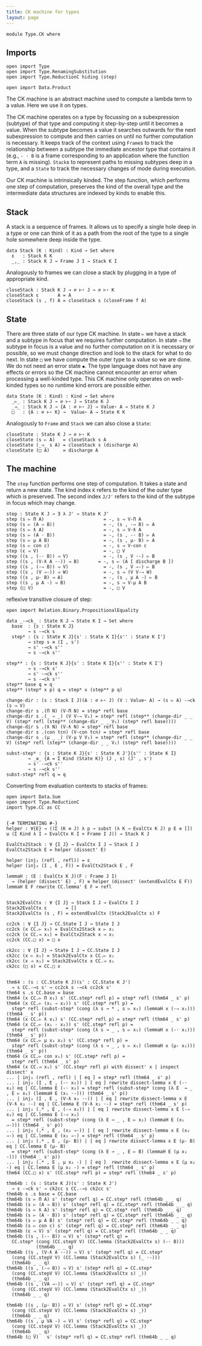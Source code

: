 ```yaml
---
title: CK machine for types
layout: page
---
```


```
module Type.CK where
```

## Imports

```
open import Type
open import Type.RenamingSubstitution
open import Type.ReductionC hiding (step)

open import Data.Product
```

The CK machine is an abstract machine used to compute a lambda term to
a value. Here we use it on types.

The CK machine operates on a type by focussing on a subexpression
(subtype) of that type and computing it step-by-step until it becomes
a value. When the subtype becomes a value it searches outwards for the
next subexpression to compute and then carries on until no further
computation is necessary. It keeps track of the context using `Frame`s
to track the relationship between a subtype the immediate ancestor
type that contains it (e.g., `- · B` is a frame corresponding to an
application where the function term `A` is missing).  `Stack`s to
represent paths to missing subtypes deep in a type, and a `State` to
track the necessary changes of mode during execution.

Our CK machine is intrinsically kinded. The step function, which
performs one step of computation, preserves the kind of the overall
type and the intermediate data structures are indexed by kinds to
enable this.

## Stack

A stack is a sequence of frames. It allows us to specify a single hole
deep in a type or one can think of it as a path from the root of the
type to a single hole somewhere deep inside the type.

```
data Stack (K : Kind) : Kind → Set where
  ε   : Stack K K
  _,_ : Stack K J → Frame J I → Stack K I
```

Analogously to frames we can close a stack by plugging in a type of
appropriate kind.

```
closeStack : Stack K J → ∅ ⊢⋆ J → ∅ ⊢⋆ K
closeStack ε       A = A
closeStack (s , f) A = closeStack s (closeFrame f A)
```

## State

There are three state of our type CK machine. In state `▻` we have a
stack and a subtype in focus that we requires further computation. In
state `◅` the subtype in focus is a value and no further computation
on it is necessary or possible, so we must change direction and look
to the stack for what to do next. In state `□` we have compute the
outer type to a value so we are done. We do not need an error state
`◆`. The type language does not have any effects or errors so the CK
machine cannot encounter an error when processing a well-kinded
type. This CK machine only operates on well-kinded types so no runtime
kind errors are possible either.

```
data State (K : Kind) : Kind → Set where
  _▻_ : Stack K J → ∅ ⊢⋆ J → State K J
  _◅_ : Stack K J → {A : ∅ ⊢⋆ J} → Value⋆ A → State K J
  □   : {A : ∅ ⊢⋆ K} →  Value⋆ A → State K K
```

Analogously to `Frame` and `Stack` we can also close a `State`:

```
closeState : State K J → ∅ ⊢⋆ K
closeState (s ▻ A)   = closeStack s A
closeState (_◅_ s A) = closeStack s (discharge A)
closeState (□ A)     = discharge A
```

## The machine

The `step` function performs one step of computation. It takes a state
and return a new state. The kind index `K` refers to the kind of the
outer type which is preserved. The second index `J/J'` refers to the
kind of the subtype in focus which may change.

```
step : State K J → ∃ λ J' → State K J'
step (s ▻ Π A)                      = -, s ◅ V-Π A
step (s ▻ (A ⇒ B))                  = -, (s , -⇒ B) ▻ A
step (s ▻ ƛ A)                      = -, s ◅ V-ƛ A
step (s ▻ (A · B))                  = -, (s , -· B) ▻ A
step (s ▻ μ A B)                    = -, (s , μ- B) ▻ A
step (s ▻ con c)                    = -, s ◅ V-con c
step (ε ◅ V)                        = -, □ V
step ((s , (-· B)) ◅ V)             = -, (s , V ·-) ▻ B
step ((s , (V-ƛ A ·-)) ◅ B)       = -, s ▻ (A [ discharge B ])
step ((s , (-⇒ B)) ◅ V)             = -, (s , V ⇒-) ▻ B
step ((s , (V ⇒-)) ◅ W)             = -, s ◅ (V V-⇒ W)
step ((s , μ- B) ◅ A)               = -, (s , μ A -) ▻ B
step ((s , μ A -) ◅ B)              = -, s ◅ V-μ A B
step (□ V)                          = -, □ V
```

reflexive transitive closure of step:

```
open import Relation.Binary.PropositionalEquality

data _-→ck_ : State K J → State K I → Set where
  base  : {s : State K J}
        → s -→ck s
  step* : {s : State K J}{s' : State K I}{s'' : State K I'}
        → step s ≡ (I , s')
        → s' -→ck s''
        → s -→ck s''

step** : {s : State K J}{s' : State K I}{s'' : State K I'}
        → s -→ck s'
        → s' -→ck s''
        → s -→ck s''
step** base q = q
step** (step* x p) q = step* x (step** p q)
```

```
change-dir : (s : Stack I J)(A : ∅ ⊢⋆ J) (V : Value⋆ A) → (s ▻ A) -→ck (s ◅ V)
change-dir s .(Π N) (V-Π N) = step* refl base
change-dir s .(_ ⇒ _) (V V-⇒ V₁) = step* refl (step** (change-dir _ _ V) (step* refl (step** (change-dir _ _ V₁) (step* refl base))))
change-dir s .(ƛ N) (V-ƛ N) = step* refl base
change-dir s .(con tcn) (V-con tcn) = step* refl base
change-dir s .(μ _ _) (V-μ V V₁) = step* refl (step** (change-dir _ _ V) (step* refl (step** (change-dir _ _ V₁) (step* refl base))))

subst-step* : {s : State K J}{s' : State K J'}{s'' : State K I}
        → _≡_ {A = Σ Kind (State K)} (J , s) (J' , s')
        → s' -→ck s''
        → s -→ck s''
subst-step* refl q = q
```

Converting from evaluation contexts to stacks of frames:

```
open import Data.Sum
open import Type.ReductionC
import Type.CC as CC


{-# TERMINATING #-}
helper : ∀{E} → ((Σ (K ≡ J) λ p → subst (λ K → EvalCtx K J) p E ≡ []) ⊎ (Σ Kind λ I → EvalCtx K I × Frame I J)) → Stack K J

EvalCtx2Stack : ∀ {I J} → EvalCtx I J → Stack I J
EvalCtx2Stack E = helper (dissect' E)

helper (inj₁ (refl , refl)) = ε
helper (inj₂ (I , E , F)) = EvalCtx2Stack E , F

lemmaH : (E : EvalCtx K J)(F : Frame J I)
  → (helper (dissect' E) , F) ≡ helper (dissect' (extendEvalCtx E F))
lemmaH E F rewrite CC.lemma' E F = refl


Stack2EvalCtx : ∀ {I J} → Stack I J → EvalCtx I J
Stack2EvalCtx ε       = []
Stack2EvalCtx (s , F) = extendEvalCtx (Stack2EvalCtx s) F

cc2ck : ∀ {I J} → CC.State I J → State I J
cc2ck (x CC.▻ x₁) = EvalCtx2Stack x ▻ x₁
cc2ck (x CC.◅ x₁) = EvalCtx2Stack x ◅ x₁
cc2ck (CC.□ x) = □ x

ck2cc : ∀ {I J} → State I J → CC.State I J
ck2cc (x ▻ x₁) = Stack2EvalCtx x CC.▻ x₁
ck2cc (x ◅ x₁) = Stack2EvalCtx x CC.◅ x₁
ck2cc (□ x) = CC.□ x


thm64 : (s : CC.State K J)(s' : CC.State K J')
  → s CC.-→s s' → cc2ck s -→ck cc2ck s'
thm64 s .s CC.base = base
thm64 (x CC.▻ Π x₁) s' (CC.step* refl p) = step* refl (thm64 _ s' p)
thm64 (x CC.▻ (x₁ ⇒ x₂)) s' (CC.step* refl p) =
  step* refl (subst-step* (cong (λ s → * , s ▻ x₁) (lemmaH x (-⇒ x₂))) (thm64 _ s' p))
thm64 (x CC.▻ ƛ x₁) s' (CC.step* refl p) = step* refl (thm64 _ s' p)
thm64 (x CC.▻ (x₁ · x₂)) s' (CC.step* refl p) =
  step* refl (subst-step* (cong (λ s → _ , s ▻ x₁) (lemmaH x (-· x₂))) (thm64 _ s' p))
thm64 (x CC.▻ μ x₁ x₂) s' (CC.step* refl p) =
  step* refl (subst-step* (cong (λ s → _ , s ▻ x₁) (lemmaH x (μ- x₂))) (thm64 _ s' p))
thm64 (x CC.▻ con x₁) s' (CC.step* refl p) =
  step* refl (thm64 _ s' p)
thm64 (x CC.◅ x₁) s' (CC.step* refl p) with dissect' x | inspect dissect' x
... | inj₁ (refl , refl) | [ eq ] = step* refl (thm64 _ s' p)
... | inj₂ (I , E , (-· x₂)) | [ eq ] rewrite dissect-lemma x E (-· x₂) eq | CC.lemma E (-· x₂) = step* refl (subst-step* (cong (λ E  → _ , E ▻ x₂) (lemmaH E (x₁ ·-))) (thm64 _ s' p))
... | inj₂ (I , E , (V-ƛ x₂ ·-)) | [ eq ] rewrite dissect-lemma x E (V-ƛ x₂ ·-) eq | CC.lemma E (V-ƛ x₂ ·-) = step* refl (thm64 _ s' p)
... | inj₂ (.* , E , (-⇒ x₂)) | [ eq ] rewrite dissect-lemma x E (-⇒ x₂) eq | CC.lemma E (-⇒ x₂)
  = step* refl (subst-step* (cong (λ E → _ , E ▻ x₂) (lemmaH E (x₁ ⇒-))) (thm64 _ s' p))
... | inj₂ (.* , E , (x₂ ⇒-)) | [ eq ] rewrite dissect-lemma x E (x₂ ⇒-) eq | CC.lemma E (x₂ ⇒-) = step* refl (thm64 _ s' p)
... | inj₂ (.* , E , (μ- B)) | [ eq ] rewrite dissect-lemma x E (μ- B) eq | CC.lemma E (μ- B)
  = step* refl (subst-step* (cong (λ E → _ , E ▻ B) (lemmaH E (μ x₁ -))) (thm64 _ s' p))
... | inj₂ (.* , E , μ x₂ -) | [ eq ]  rewrite dissect-lemma x E (μ x₂ -) eq | CC.lemma E (μ x₂ -) = step* refl (thm64 _ s' p)
thm64 (CC.□ x) s' (CC.step* refl p) = step* refl (thm64 _ s' p)

thm64b : (s : State K J)(s' : State K J')
  → s -→ck s' → ck2cc s CC.-→s ck2cc s'
thm64b s .s base = CC.base
thm64b (s ▻ Π A) s' (step* refl q) = CC.step* refl (thm64b _ _ q)
thm64b (s ▻ (A ⇒ B)) s' (step* refl q) = CC.step* refl (thm64b _ _ q)
thm64b (s ▻ ƛ A) s' (step* refl q) = CC.step* refl (thm64b _ _ q)
thm64b (s ▻ (A · B)) s' (step* refl q) = CC.step* refl (thm64b _ _ q)
thm64b (s ▻ μ A B) s' (step* refl q) = CC.step* refl (thm64b _ _ q)
thm64b (s ▻ con c) s' (step* refl q) = CC.step* refl (thm64b _ _ q)
thm64b (ε ◅ V) s' (step* refl q) = CC.step* refl (thm64b _ _ q)
thm64b ((s , (-· B)) ◅ V) s' (step* refl q) =
  CC.step* (cong (CC.stepV V) (CC.lemma (Stack2EvalCtx s) (-· B)))
           (thm64b _ _ q)
thm64b ((s , (V-ƛ A ·-)) ◅ V) s' (step* refl q) = CC.step*
  (cong (CC.stepV V) (CC.lemma (Stack2EvalCtx s) (_ ·-)))
  (thm64b _ _ q)
thm64b ((s , (-⇒ B)) ◅ V) s' (step* refl q) = CC.step*
  (cong (CC.stepV V) (CC.lemma (Stack2EvalCtx s) _))
  (thm64b _ _ q)
thm64b ((s , (VA ⇒-)) ◅ V) s' (step* refl q) = CC.step*
  (cong (CC.stepV V) (CC.lemma (Stack2EvalCtx s) _))
  (thm64b _ _ q)

thm64b ((s , (μ- B)) ◅ V) s' (step* refl q) = CC.step*
  (cong (CC.stepV V) (CC.lemma (Stack2EvalCtx s) _))
  (thm64b _ _ q)
thm64b ((s , μ VA -) ◅ V) s' (step* refl q) = CC.step*
  (cong (CC.stepV V) (CC.lemma (Stack2EvalCtx s) _))
  (thm64b _ _ q)
thm64b (□ V)   s' (step* refl q) = CC.step* refl (thm64b _ _ q)
```

